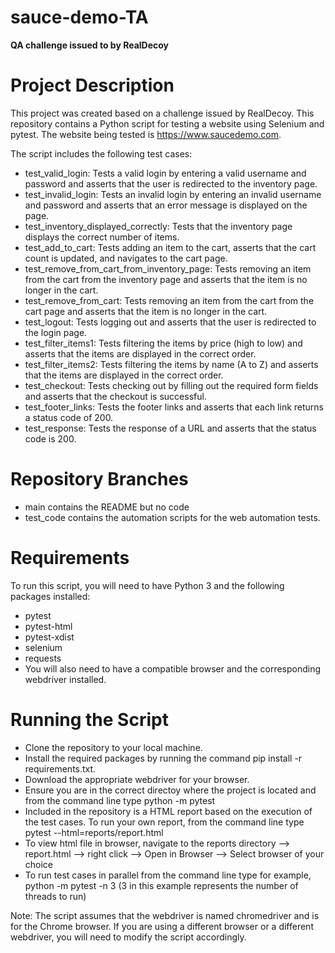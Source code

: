# sauce-demo-TA
**QA challenge issued to by RealDecoy**

# **Project Description**

This project was created based on a challenge issued by RealDecoy. This repository contains a Python script for testing a website using Selenium and pytest. The website being tested is https://www.saucedemo.com. 

The script includes the following test cases:

- test_valid_login: Tests a valid login by entering a valid username and password and asserts that the user is redirected to the inventory page.
- test_invalid_login: Tests an invalid login by entering an invalid username and password and asserts that an error message is displayed on the page.
- test_inventory_displayed_correctly: Tests that the inventory page displays the correct number of items.
- test_add_to_cart: Tests adding an item to the cart, asserts that the cart count is updated, and navigates to the cart page.
- test_remove_from_cart_from_inventory_page: Tests removing an item from the cart from the inventory page and asserts that the item is no longer in the cart.
- test_remove_from_cart: Tests removing an item from the cart from the cart page and asserts that the item is no longer in the cart.
- test_logout: Tests logging out and asserts that the user is redirected to the login page.
- test_filter_items1: Tests filtering the items by price (high to low) and asserts that the items are displayed in the correct order.
- test_filter_items2: Tests filtering the items by name (A to Z) and asserts that the items are displayed in the correct order.
- test_checkout: Tests checking out by filling out the required form fields and asserts that the checkout is successful.
- test_footer_links: Tests the footer links and asserts that each link returns a status code of 200.
- test_response: Tests the response of a URL and asserts that the status code is 200.

# **Repository Branches**
- main contains the README but no code
- test_code contains the automation scripts for the web automation tests.

# **Requirements**
To run this script, you will need to have Python 3 and the following packages installed:

- pytest
- pytest-html
- pytest-xdist
- selenium
- requests
- You will also need to have a compatible browser and the corresponding webdriver installed.

# **Running the Script**

- Clone the repository to your local machine.
- Install the required packages by running the command pip install -r requirements.txt.
- Download the appropriate webdriver for your browser.
- Ensure you are in the correct directoy where the project is located and from the command line type python -m pytest
- Included in the repository is a HTML report based on the execution of the test cases. To run your own report, from the command line type pytest --html=reports/report.html
- To view html file in browser, navigate to the reports directory --> report.html --> right click --> Open in Browser --> Select browser of your choice
- To run test cases in parallel from the command line type for example, python -m pytest -n 3 (3 in this example represents the number of threads to run)


Note: The script assumes that the webdriver is named chromedriver and is for the Chrome browser. If you are using a different browser or a different webdriver, you will need to modify the script accordingly.
